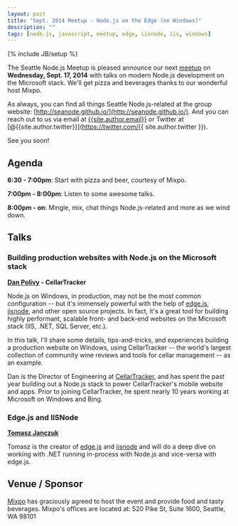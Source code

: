 ```yaml
---
layout: post
title: "Sept. 2014 Meetup - Node.js on the Edge (on Windows)"
description: ""
tags: [node.js, javascript, meetup, edge, iisnode, iis, windows]
---
```

{% include JB/setup %}

The Seattle Node.js Meetup is pleased announce our next
[meetup](http://www.meetup.com/Seattle-Node-js/events/203870392/)
on **Wednesday, Sept. 17, 2014** with talks on
modern Node.js development on the Microsoft stack. We'll get
pizza and beverages thanks to our wonderful host Mixpo.

As always, you can find all things Seattle Node.js-related at the group website:
[http://seanode.github.io/](http://seanode.github.io/). And you can reach out to
us via email at [{{site.author.email}}](mailto:{{site.author.email}}) or Twitter
at [@{{site.author.twitter}}](https://twitter.com/{{ site.author.twitter }}).

See you soon!

## Agenda

**6:30 - 7:00pm**: Start with pizza and beer, courtesy of Mixpo.

**7:00pm - 8:00pm**: Listen to some awesome talks.

**8:00pm - on**: Mingle, mix, chat things Node.js-related and more as we wind
down.


<!-- more start -->

## Talks

### Building production websites with Node.js on the Microsoft stack

**[Dan Polivy](http://www.cellartracker.com/content.asp?iContent=11) - CellarTracker**

Node.js on Windows, in production, may not be the most common configuration -- but it's immensely powerful with the help of [edge.js](http://tjanczuk.github.io/edge/), [iisnode](https://github.com/tjanczuk/iisnode), and other open source projects. In fact, it's a great tool for building highly performant, scalable front- and back-end websites on the Microsoft stack (IIS, .NET, SQL Server, etc.).

In this talk, I'll share some details, tips-and-tricks, and experiences building a production website on Windows, using CellarTracker -- the world's largest collection of community wine reviews and tools for cellar management -- as an example.

Dan is the Director of Engineering at [CellarTracker](http://www.cellartracker.com/), and has spent the past year building out a Node.js stack to power CellarTracker's mobile website and apps. Prior to joining CellarTracker, he spent nearly 10 years working at Microsoft on Windows and Bing.

### Edge.js and IISNode

**[Tomasz Janczuk](https://twitter.com/tjanczuk)**

Tomasz is the creator of [edge.js](http://tjanczuk.github.io/edge/) and [iisnode](https://github.com/tjanczuk/iisnode) and will do a deep dive on working with .NET running in-process with Node.js and vice-versa with edge.js.


## Venue / Sponsor

[Mixpo](http://mixpo.com/) has graciously agreed to host the event and provide
food and tasty beverages. Mixpo's offices are located at: 520 Pike St, Suite
1600, Seattle, WA 98101

<!-- more end -->
